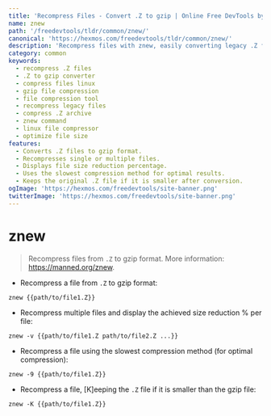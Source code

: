 ```yaml
---
title: 'Recompress Files - Convert .Z to gzip | Online Free DevTools by Hexmos'
name: znew
path: '/freedevtools/tldr/common/znew/'
canonical: 'https://hexmos.com/freedevtools/tldr/common/znew/'
description: 'Recompress files with znew, easily converting legacy .Z files to the more efficient gzip format. Achieve smaller file sizes and faster decompression. Free online tool, no registration required.'
category: common
keywords:
  - recompress .Z files
  - .Z to gzip converter
  - compress files linux
  - gzip file compression
  - file compression tool
  - recompress legacy files
  - compress .Z archive
  - znew command
  - linux file compressor
  - optimize file size
features:
  - Converts .Z files to gzip format.
  - Recompresses single or multiple files.
  - Displays file size reduction percentage.
  - Uses the slowest compression method for optimal results.
  - Keeps the original .Z file if it is smaller after conversion.
ogImage: 'https://hexmos.com/freedevtools/site-banner.png'
twitterImage: 'https://hexmos.com/freedevtools/site-banner.png'
---
```


# znew

> Recompress files from `.Z` to gzip format.
> More information: <https://manned.org/znew>.

- Recompress a file from `.Z` to gzip format:

`znew {{path/to/file1.Z}}`

- Recompress multiple files and display the achieved size reduction % per file:

`znew -v {{path/to/file1.Z path/to/file2.Z ...}}`

- Recompress a file using the slowest compression method (for optimal compression):

`znew -9 {{path/to/file1.Z}}`

- Recompress a file, [K]eeping the `.Z` file if it is smaller than the gzip file:

`znew -K {{path/to/file1.Z}}`
